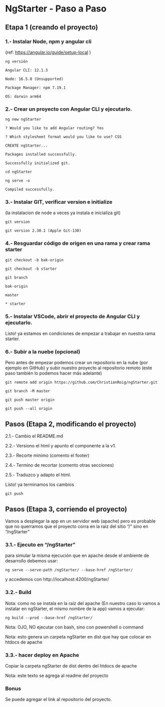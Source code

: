 # NgStarter - Paso a Paso

## Etapa 1 (creando el proyecto)

### 1.- Instalar Node, npm y angular cli
(ref: https://angular.io/guide/setup-local ) 

`ng versión`

    Angular CLI: 12.1.3

    Node: 16.5.0 (Unsupported)

    Package Manager: npm 7.19.1

    OS: darwin arm64

### 2.- Crear un proyecto con Angular CLI y ejecutarlo. 

`ng new ngStarter`

    ? Would you like to add Angular routing? Yes

    ? Which stylesheet format would you like to use? CSS

    CREATE ngStarter...

    Packages installed successfully.

    Successfully initialized git.

`cd ngStarter`

`ng serve -o`

    Compiled successfully.

### 3.- Instalar GIT, verificar version e initialize

(la instalacion de node a veces ya instala e inicializa git)

`git version`

	git version 2.30.1 (Apple Git-130)

### 4.- Resguardar código de origen en una rama y crear rama starter
`git checkout -b bak-origin`

`git checkout -b starter`

`git branch`

  	bak-origin

  	master

    * starter

### 5.- Instalar VSCode, abrir el proyecto de Angular CLI y ejecutarlo. 

Listo! ya estamos en condiciones de empezar a trabajar en nuestra rama starter.

### 6.- Subir a la nuebe (opcional)
Pero antes de empezar podemos crear un repositorio en la nube (por ejemplo en GitHub) y subir nuestro proyecto al repositorio remoto (este paso también lo podemos hacer más adelante)

`git remote add origin https://github.com/ChristianRoig/ngStarter.git`

`git branch -M master`

`git push master origin`

`git push --all origin`


## Pasos (Etapa 2, modificando el proyecto)
2.1.- Cambio el README.md

2.2.- Versiono el html y apunto el componente a la v1.

2.3.- Recorte mínimo (comento el footer)

2.4.- Termino de recortar (comento otras secciones)

2.5.- Traduzco y adapto el html.

Listo! ya terminamos los cambios

`git push`

## Pasos (Etapa 3, corriendo el proyecto)

Vamos a desplegar la app en un servidor web (apache) pero es probable que no querramos que el proyecto corra en la raiz del sitio “/” sino en “/ngStarter”

### 3.1.- Ejecuto en “/ngStarter”

para simular la misma ejecución que en apache desde el ambiente de desarrollo debemos usar:

`ng serve --serve-path /ngStarter/ --base-href /ngStarter/`

y accedemos con http://localhost:4200/ngStarter/ 

### 3.2.- Build
Nota: como no se instala en la raíz del apache (En nuestro caso lo vamos a instalar en ngStarter, el mismo nombre de la app) vamos a ejecutar: 

`ng build --prod --base-href /ngStarter/` 

Nota: OJO, NO ejecutar con bash, sino con powershell o command

Nota: esto genera un carpeta ngStarter en dist que hay que colocar en htdocs de apache

### 3.3.- hacer deploy en Apache
Copiar la carpeta ngStarter de dist dentro del htdocs de apache

Nota: este texto se agrega al readme del proyecto

### Bonus
Se puede agregar el link al repositorio del proyecto.


